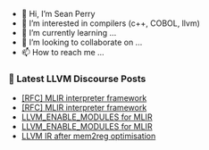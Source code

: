 - 👋 Hi, I’m Sean Perry
- 👀 I’m interested in compilers (c++, COBOL, llvm)
- 🌱 I’m currently learning ...
- 💞️ I’m looking to collaborate on ...
- 📫 How to reach me ...

<!---
s66perry/s66perry is a ✨ special ✨ repository because its `README.md` (this file) appears on your GitHub profile.
You can click the Preview link to take a look at your changes.
--->
### 📕 Latest LLVM Discourse Posts

<!-- DISCOURSE-LLVM:START -->
- [[RFC] MLIR interpreter framework](https://discourse.llvm.org/t/rfc-mlir-interpreter-framework/63567?page=3#post_46)
- [[RFC] MLIR interpreter framework](https://discourse.llvm.org/t/rfc-mlir-interpreter-framework/63567?page=3#post_45)
- [LLVM_ENABLE_MODULES for MLIR](https://discourse.llvm.org/t/llvm-enable-modules-for-mlir/63669#post_5)
- [LLVM_ENABLE_MODULES for MLIR](https://discourse.llvm.org/t/llvm-enable-modules-for-mlir/63669#post_4)
- [LLVM IR after mem2reg optimisation](https://discourse.llvm.org/t/llvm-ir-after-mem2reg-optimisation/63682#post_5)
<!-- DISCOURSE-LLVM:END -->
